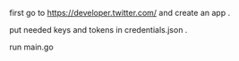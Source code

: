 first go to     https://developer.twitter.com/ 
and create an app . 

put needed keys and tokens in credentials.json .

run main.go 


